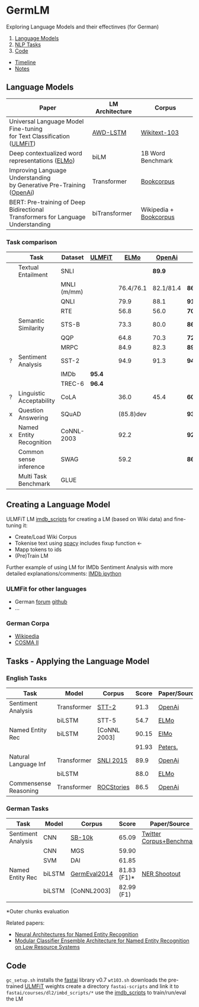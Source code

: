 # GermLM
Exploring Language Models and their effectinves (for German)

1. [Language Models](#LM)
2. [NLP Tasks](#Tasks)
3. [Code](#Code)

- [Timeline](https://docs.google.com/spreadsheets/d/1qDNQsrnsflI8x8Fy9NzZflGyXgI0rxfZDUDpufEVzw0/edit?usp=sharing)
- [Notes](https://docs.google.com/document/d/1VUu5cna6MblNheDGa7tRTsYjlheZEMigvjyFjUEROPE/edit?usp=sharing)

## Language Models <a name="LM"></a>

| Paper                                                                                | LM Architecture | Corpus                   | 
|--------------------------------------------------------------------------------------|-----------------|--------------------------|
| Universal Language Model Fine-tuning<br/> for Text Classification ([ULMFiT])         | [AWD-LSTM]      | [Wikitext-103]           |
| Deep contextualized word<br/> representations ([ELMo])                               | biLM            | 1B Word Benchmark        |
| Improving Language Understanding<br/>by Generative Pre-Training ([OpenAi])           | Transformer     | [Bookcorpus]             |
| BERT: Pre-training of Deep Bidirectional<br/>Transformers for Language Understanding | biTransformer   | Wikipedia + [Bookcorpus] |

### Task comparison

|| Task                     | Dataset     | [ULMFiT] |    [ELMo] |  [OpenAi] |    [BERT] |     pSoTA |
|-| ---                      | ---         |      --- |       --- |       --- |       --- |       --- |
| | Textual Entailment       | SNLI        |          |           |      **89.9** |           |      89.3 |
| |                          | MNLI (m/mm) |          | 76.4/76.1 | 82.1/81.4 | **86.7/85.9** | 80.6/80.1 |
| |                          | QNLI        |          |      79.9 |      88.1 |      **91.1** |      82.3 |
| |                          | RTE         |          |      56.8 |      56.0 |      **70.1** |      61.7 |
| | Semantic Similarity      | STS-B       |          |      73.3 |      80.0 |      **86.5** |      81.0 |
| |                          | QQP         |          |      64.8 |      70.3 |      **72.1** |      66.1 |
| |                          | MRPC        |          |      84.9 |      82.3 |      **89.3** |      86.0 |
|?| Sentiment Analysis       | SST-2       |          |      94.9 |      91.3 |      **94.9** |      93.2 |
| |                          | IMDb        |     **95.4** |           |           |           |      94.1 |
| |                          | TREC-6      |     **96.4** |           |           |           |      96.1 |
|?| Linguistic Acceptability | CoLA        |          |      36.0 |      45.4 |      **60.5** |      35.0 |
|x| Question Answering       | SQuAD       |          | (85.8)dev |           |      **93.2** |      91.7 |
|x| Named Entity Recognition | CoNNL-2003  |          |      92.2 |           |      **92.8** |      92.6 |
| | Common sense inference   | SWAG        |          |      59.2 |           |      **86.3** |      52.7 |
| | Multi Task Benchmark     | GLUE        |          |           |           |           |           |


[BERT]:https://arxiv.org/pdf/1810.04805.pdf
[ULMFiT]: https://arxiv.org/pdf/1801.06146.pdf
[ELMo]: https://arxiv.org/abs/1802.05365
[OpenAi]: https://s3-us-west-2.amazonaws.com/openai-assets/research-covers/language-unsupervised/language_understanding_paper.pdf
[AWD-LSTM]: TODO
[Wikitext-103]: https://www.salesforce.com/products/einstein/ai-research/the-wikitext-dependency-language-modeling-dataset/
[Bookcorpus]: http://yknzhu.wixsite.com/mbweb

## Creating a Language Model

ULMFiT LM [imdb_scripts] for creating a LM (based on Wiki data) and fine-tuning it:

- Create/Load Wiki Corpus
- Tokenise text using [spacy](http://spacy.io/) includes fixup function <-
- Mapp tokens to ids
- (Pre)Train LM

Further example of using LM for IMDb Sentiment Analysis with more detailed explanations/comments: [IMDb ipython](https://github.com/fastai/fastai/blob/master/courses/dl2/imdb.ipynb)

### ULMFit for other languages

- German [forum](https://forums.fast.ai/t/ulmfit-german/22529) [github](https://github.com/n-waves/ulmfit4de/blob/master/TRAINING.md)
- ...

### German Corpa

- [Wikipedia](http://www1.ids-mannheim.de/kl/projekte/korpora/archiv/wp.html)
- [COSMA II](http://www.ids-mannheim.de/cosmas2/uebersicht.html)


## Tasks - Applying the Language Model <a name="Tasks"></a>

### English Tasks

| Task                  | Model       | Corpus       | Score | Paper/Source |
|-----------------------|-------------|--------------|-------|--------------|
| Sentiment Analysis    | Transformer | [STT-2][STT] |  91.3 | [OpenAi]     |
|                       | biLSTM      | STT-5        |  54.7 | [ELMo]       |
| Named Entity Rec      | biLSTM      | [CoNNL 2003] | 90.15 | [ElMo]       |
|                       |             |              | 91.93 | [Peters.]    |
| Natural Language Inf  | Transformer | [SNLI 2015]  |  89.9 | [OpenAi]     |
|                       | biLSTM      |              |  88.0 | [ELMo]       |
| Commensense Reasoning | Transformer | [ROCStories] |  86.5 | [OpenAi]     |


[STT]:https://nlp.stanford.edu/sentiment/index.html
[CoNLL 2003]:https://www.clips.uantwerpen.be/conll2003/ner/
[Peters.]:https://www.aclweb.org/anthology/P/P17/P17-1161.pdf
[SNLI 2015]:https://nlp.stanford.edu/projects/snli/
[ROCStories]:http://cs.rochester.edu/nlp/rocstories/

### German Tasks

| Task               | Model  | Corpus         | Score       | Paper/Source               |
| --                 | ---    | ---            | ---         | ---                        |
| Sentiment Analysis | CNN    | [SB-10k]       | 65.09       | [Twitter Corpus+Benchmark] |
|                    | CNN    | MGS            | 59.90       |                            |
|                    | SVM    | DAI            | 61.85       |                            |
| Named Entity Rec   | biLSTM | [GermEval2014] | 81.83 (F1)* | [NER Shootout]             |
|                    | biLSTM | [CoNNL2003]    | 82.99 (F1)  |                            |
|                    |        |                |             |                            |
*Outer chunks evaluation

Related papers:
- [Neural Architectures for Named Entity Recognition](https://arxiv.org/pdf/1603.01360.pdf)
- [Modular Classifier Ensemble Architecture for Named Entity Recognition on Low Resource Systems](http://asv.informatik.uni-leipzig.de/publication/file/300/GermEval2014_ExB.pdf)


[SB-10K]:http://www.spinningbytes.com/resources/
[GermEval2014]:https://sites.google.com/site/germeval2014ner/data
[CoNLL2011]:http://conll.cemantix.org/2011/data.html


[Twitter Corpus+Benchmark]:http://www.aclweb.org/anthology/W17-1106
[NER Shootout]:http://aclweb.org/anthology/P18-2020.pdf


## Code <a name="Code"></a>

`gc_setup.sh` installs the [fastai] library v0.7
`wt103.sh` downloads the pre-trained [ULMFiT] weights
create a directory `fastai-scripts` and link it to `fastai/courses/dl2/imbd_scripts/*`
use the [imdb_scripts] to train/run/eval the LM

[fastai]:https://github.com/fastai/fastai
[imdb_scripts]:https://github.com/fastai/fastai/tree/master/courses/dl2/imdb_scripts
